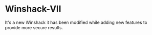 # Winshack-VII
It's a new Winshack it has been modified while adding new features to provide more secure results.
